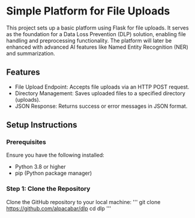 # Simple Platform for File Uploads

This project sets up a basic platform using Flask for file uploads. It serves as the foundation for a Data Loss Prevention (DLP) solution, enabling file handling and preprocessing functionality. The platform will later be enhanced with advanced AI features like Named Entity Recognition (NER) and summarization.

## Features

- File Upload Endpoint: Accepts file uploads via an HTTP POST request.
- Directory Management: Saves uploaded files to a specified directory (uploads).
- JSON Response: Returns success or error messages in JSON format.

## Setup Instructions
### Prerequisites
Ensure you have the following installed:
- Python 3.8 or higher
- pip (Python package manager)

### Step 1: Clone the Repository
Clone the GitHub repository to your local machine:
'''
git clone https://github.com/alpacabar/dlp
cd dlp
'''
